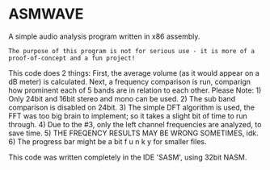 # ASMWAVE
 A simple audio analysis program written in x86 assembly.

	The purpose of this program is not for serious use - it is more of a proof-of-concept and a fun project!
This code does 2 things: First, the average volume (as it would appear on a dB meter) is calculated. 
Next, a frequency comparison is run, comparign how prominent each of 5 bands are in relation to each other. 
Please Note: 1) Only 24bit and 16bit stereo and mono can be used. 
2) The sub band comparison is disabled on 24bit. 
3) The simple DFT algorithm is used, the FFT was too big brain to implement; so
it takes a slight bit of time to run through. 
4) Due to the #3, only the left channel frequencies are analyzed, to save time. 5) THE FREQENCY RESULTS MAY BE WRONG SOMETIMES, idk.
6) The progress bar might be a bit f u n k y for smaller files.

This code was written completely in the IDE 'SASM', using 32bit NASM.
